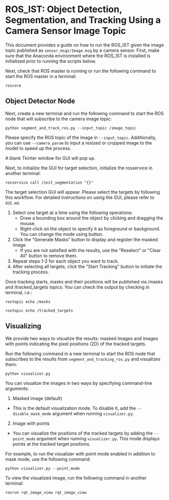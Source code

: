 # ROS_IST: Object Detection, Segmentation, and Tracking Using a Camera Sensor Image Topic
This document provides a guide on how to run the ROS_IST given the image topic published as ```sensor_msgs/Image.msg``` by a camera sensor.
First, make sure that the Anaconda environment where the ROS_IST is installed is initialized prior to running the scripts below.

Next, check that ROS master is running or run the following command to start the ROS master in a terminal:
```
roscore
```

## Object Detector Node
Next, create a new terminal and run the following command to start the ROS node that will subscribe to the camera image topic:
```
python segment_and_track_ros.py --input_topic /image_topic
```
Please specify the ROS topic of the image in `--input_topic`. Additionally, you can use `--camera_param` to input a resized or cropped image to the model to speed up the process.

A blank Tkinter window for GUI will pop up.

Next,  to initialize the GUI for target selection, initialize the rosservice in another terminal:
```
rosservice call /init_segmentation "{}"
```
The target selection GUI will appear. Please select the targets by following this workflow. For detailed instructions on using the GUI, please refer to `GUI.md`.

1. Select one target at a time using the following operations:
    * Draw a bounding box around the object by clicking and dragging the mouse.
    * Right-click on the object to specify it as foreground or background. You can change the mode using button.
1. Click the "Generate Masks" button to display and register the masked image. 
    * If you are not satisfied with the results, use the "Reselect" or "Clear All" button to remove them.
1. Repeat steps 1-2 for each object you want to track.
1. After selecting all targets, click the "Start Tracking" button to initiate the tracking process.

Once tracking starts, masks and their positions will be published via /masks and /tracked_targets topics.
You can check the output by checking in terminal, i.e.:
```
rostopic echo /masks

rostopic echo /tracked_targets
```

## Visualizing
We provide two ways to visualize the results: masked images and images with points indicating the pixel positions (2D) of the tracked targets.

Run the following command in a new terminal to start the ROS node that subscribes to the results from `segment_and_tracking_ros.py` and visualizes them:
```
python visualizer.py
```

You can visualize the images in two ways by specifying command-line arguments:
1. Masked image (default)
* This is the default visualization mode. To disable it, add the `--disable_mask_mode` argument when running `visualizer.py`.
2. Image with points
* You can visualize the positions of the tracked targets by adding the `--point_mode` argument when running `visualizer.py`. This mode displays points at the tracked target positions.

For example, to run the visualizer with point mode enabled in addition to mask mode, use the following command:
```
python visualizer.py --point_mode
```
To view the visualized image, run the following command in another terminal:
```
rosrun rqt_image_view rqt_image_view 
```
